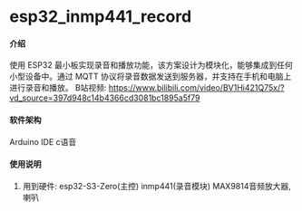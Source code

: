 # esp32_inmp441_record

#### 介绍
使用 ESP32 最小板实现录音和播放功能，该方案设计为模块化，能够集成到任何小型设备中。通过 MQTT 协议将录音数据发送到服务器，并支持在手机和电脑上进行录音和播放。
B站视频: https://www.bilibili.com/video/BV1Hi421Q75x/?vd_source=397d948c14b4366cd3081bc1895a5f79

#### 软件架构
Arduino IDE c语音


#### 使用说明

1.  用到硬件: esp32-S3-Zero(主控) inmp441(录音模块) MAX9814音频放大器,喇叭

